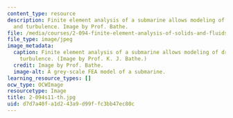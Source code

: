 ```yaml
---
content_type: resource
description: Finite element analysis of a submarine allows modeling of drag forces
  and turbulence. Image by Prof. Bathe.
file: /media/courses/2-094-finite-element-analysis-of-solids-and-fluids-ii-spring-2011/d7d7a40fa1d243a9d99ffc3bb47ec80c_2-094s11-th.jpg
file_type: image/jpeg
image_metadata:
  caption: Finite element analysis of a submarine allows modeling of drag forces and
    turbulence. (Image by Prof. K. J. Bathe.)
  credit: Image by Prof. Bathe.
  image-alt: A grey-scale FEA model of a submarine.
learning_resource_types: []
ocw_type: OCWImage
resourcetype: Image
title: 2-094s11-th.jpg
uid: d7d7a40f-a1d2-43a9-d99f-fc3bb47ec80c
---
```

